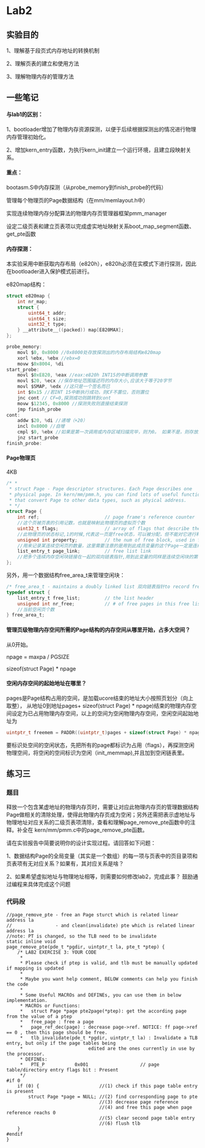 # Lab2

## 实验目的

1、理解基于段页式内存地址的转换机制

2、理解页表的建立和使用方法

3、理解物理内存的管理方法

## 一些笔记
#### 与lab1的区别：

1、bootloader增加了物理内存资源探测，以便于后续根据探测出的情况进行物理内存管理初始化。

2、增加kern_entry函数，为执行kern_init建立一个运行环境，且建立段映射关系。

#### 重点：

bootasm.S中内存探测（从probe_memory到finish_probe的代码）

管理每个物理页的Page数据结构（在mm/memlayout.h中）

实现连续物理内存分配算法的物理内存页管理器框架pmm_manager

设定二级页表和建立页表项以完成虚实地址映射关系boot_map_segment函数、get_pte函数

#### 内存探测：
本实验采用中断获取内存布局（e820h），e820h必须在实模式下进行探测，因此在bootloader进入保护模式前进行。

e820map结构：
```c
struct e820map {
    int nr_map;
    struct {
        uint64_t addr;
        uint64_t size;
        uint32_t type;
    } __attribute__((packed)) map[E820MAX];
};
```
```c
probe_memory:
    movl $0, 0x8000 //0x8000处存放探测出的内存布局结构e820map
    xorl %ebx, %ebx //ebx=0
    movw $0x8004, %di
start_probe:
    movl $0xE820, %eax //eax:e820h INT15的中断调用参数
    movl $20, %ecx //保存地址范围描述符的内存大小,应该大于等于20字节
    movl $SMAP, %edx //这只是一个签名而已
    int $0x15 //若INT 15中断执行成功，则CF不置位，否则置位
    jnc cont // CF=0,探测成功则跳转到cont
    movw $12345, 0x8000 //探测失败则直接结束探测
    jmp finish_probe
cont:
    addw $20, %di //递增（+20）
    incl 0x8000 //自增
    cmpl $0, %ebx //如果是第一次调用或内存区域扫描完毕，则为0。 如果不是，则存放上次调用之后的计数值
    jnz start_probe
finish_probe:
```
#### Page物理页
4KB
```c
/* *
 * struct Page - Page descriptor structures. Each Page describes one
 * physical page. In kern/mm/pmm.h, you can find lots of useful functions
 * that convert Page to other data types, such as phyical address.
 * */
struct Page {
    int ref;                        // page frame's reference counter
    //这个页被页表的引用记数，也就是映射此物理页的虚拟页个数
    uint32_t flags;                 // array of flags that describe the status of the page frame
    //此物理页的状态标记,1的时候,代表这一页是free状态，可以被分配，但不能对它进行释放；如果为0，那么说明这个页已经分配了，不能被分配，但是可以被释放掉
    unsigned int property;          // the num of free block, used in first fit pm manager
    //用来记录某连续空闲页的数量，这里需要注意的是用到此成员变量的这个Page一定是连续内存块的开始地址
    list_entry_t page_link;         // free list link
    //把多个连续内存空闲块链接在一起的双向链表指针,用到此变量的同样是连续空闲块的第一个
};
```
另外，用一个数据结构free_area_t来管理空闲块：
```c
/* free_area_t - maintains a doubly linked list 双向链表指针to record free (unused) pages */
typedef struct {
    list_entry_t free_list;         // the list header
    unsigned int nr_free;           // # of free pages in this free list
    //当前空闲页个数
} free_area_t;
```
#### 管理页级物理内存空间所需的Page结构的内存空间从哪里开始，占多大空间？

从0开始。

npage = maxpa / PGSIZE

sizeof(struct Page) * npage

#### 空闲内存空间的起始地址在哪里？

pages是Page结构占用的空间，是加载ucore结束的地址大小按照页划分（向上取整），
从地址0到地址pages+ sizeof(struct Page) * npage)结束的物理内存空间设定为已占用物理内存空间，以上的空间为空闲物理内存空间，空闲空间起始地址为
```c
uintptr_t freemem = PADDR((uintptr_t)pages + sizeof(struct Page) * npage);
```
要标识处空间的空闲状态，先把所有的page都标识为占用（flags），再探测空闲物理空间，将空闲的空间标识为空闲（init_memmap),并且加到空闲链表里。

## 练习三

### 题目

释放一个包含某虚地址的物理内存页时，需要让对应此物理内存页的管理数据结构Page做相关的清除处理，使得此物理内存页成为空闲；另外还需把表示虚地址与物理地址对应关系的二级页表项清除，查看和理解page_remove_pte函数中的注释。补全在 kern/mm/pmm.c中的page_remove_pte函数。

请在实验报告中简要说明你的设计实现过程。请回答如下问题：

1、数据结构Page的全局变量（其实是一个数组）的每一项与页表中的页目录项和页表项有无对应关系？如果有，其对应关系是啥？

2、如果希望虚拟地址与物理地址相等，则需要如何修改lab2，完成此事？ 鼓励通过编程来具体完成这个问题

### 代码段
```
//page_remove_pte - free an Page sturct which is related linear address la
//                - and clean(invalidate) pte which is related linear address la
//note: PT is changed, so the TLB need to be invalidate 
static inline void
page_remove_pte(pde_t *pgdir, uintptr_t la, pte_t *ptep) {
    /* LAB2 EXERCISE 3: YOUR CODE
     *
     * Please check if ptep is valid, and tlb must be manually updated if mapping is updated
     *
     * Maybe you want help comment, BELOW comments can help you finish the code
     *
     * Some Useful MACROs and DEFINEs, you can use them in below implementation.
     * MACROs or Functions:
     *   struct Page *page pte2page(*ptep): get the according page from the value of a ptep
     *   free_page : free a page
     *   page_ref_dec(page) : decrease page->ref. NOTICE: ff page->ref == 0 , then this page should be free.
     *   tlb_invalidate(pde_t *pgdir, uintptr_t la) : Invalidate a TLB entry, but only if the page tables being
     *                        edited are the ones currently in use by the processor.
     * DEFINEs:
     *   PTE_P           0x001                   // page table/directory entry flags bit : Present
     */
#if 0
    if (0) {                      //(1) check if this page table entry is present
        struct Page *page = NULL; //(2) find corresponding page to pte
                                  //(3) decrease page reference
                                  //(4) and free this page when page reference reachs 0
                                  //(5) clear second page table entry
                                  //(6) flush tlb
    }
#endif
}
```
